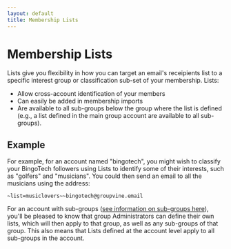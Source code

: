 ```yaml
---
layout: default
title: Membership Lists
---
```


# Membership Lists

Lists give you flexibility in how you can target an email's
receipients list to a specific interest group or classification
sub-set of your membership.  Lists:

* Allow cross-account identification of your members
* Can easily be added in membership imports
* Are available to all sub-groups below the group where the list is
  defined (e.g., a list defined in the main group account are available
  to all sub-groups).

## Example

For example, for an account named "bingotech", you might wish to
classify your BingoTech followers using Lists to identify some of
their interests, such as "golfers" and "musicians".  You could then
send an email to all the musicians using the address:

```
~list=musiclovers~~bingotech@groupvine.email
```

<div class="adv">

For an account with sub-groups
([see information on sub-groups here](./groups?view=GV-SET-VIEW)), you'll be 
pleased to know that group Administrators can define their own lists, which
will then apply to that group, as well as any sub-groups of that group.  This
also means that Lists defined at the account level apply to all sub-groups 
in the account.

</div>

